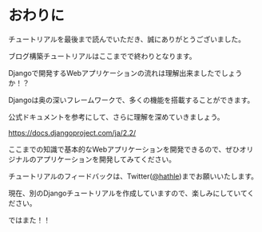 # おわりに

チュートリアルを最後まで読んでいただき、誠にありがとうございました。

ブログ構築チュートリアルはここまでで終わりとなります。

Djangoで開発するWebアプリケーションの流れは理解出来ましたでしょうか！？

Djangoは奥の深いフレームワークで、多くの機能を搭載することができます。

公式ドキュメントを参考にして、さらに理解を深めていきましょう。

https://docs.djangoproject.com/ja/2.2/

ここまでの知識で基本的なWebアプリケーションを開発できるので、ぜひオリジナルのアプリケーションを開発してみてください。

チュートリアルのフィードバックは、Twitter([@hathle](https://twitter.com/hathle))までお願いいたします。

現在、別のDjangoチュートリアルを作成していますので、楽しみにしていてください。

ではまた！！
